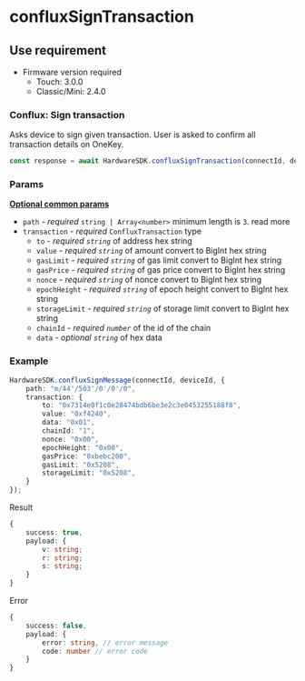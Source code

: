 # confluxSignTransaction

## Use requirement

* Firmware version required
  * Touch: 3.0.0
  * Classic/Mini: 2.4.0

### Conflux: Sign transaction <a href="#cardano-sign-transaction" id="cardano-sign-transaction"></a>

Asks device to sign given transaction. User is asked to confirm all transaction details on OneKey.

```typescript
const response = await HardwareSDK.confluxSignTransaction(connectId, deviceId, params)
```

### Params

[**Optional common params**](../common-params.md)

* `path` - _required_ `string | Array<number>` minimum length is `3`. read more
* `transaction` - _required_ `ConfluxTransaction` type
  * `to` - _required  `string`_ of address hex string
  * `value` - _required  `string`_ of amount convert to BigInt hex string
  * `gasLimit` - _required  `string`_ of gas limit convert to BigInt hex string
  * `gasPrice` - _required  `string`_ of gas price convert to BigInt hex string
  * `nonce` - _required  `string`_ of nonce convert to BigInt hex string
  * `epochHeight` - _required  `string`_ of epoch height convert to BigInt hex string
  * `storageLimit` - _required  `string`_ of storage limit convert to BigInt hex string
  * `chainId` - _required  `number`_ of the id of the chain
  * `data` - _optional  `string`_ of hex data

### Example

```typescript
HardwareSDK.confluxSignMessage(connectId, deviceId, {
    path: "m/44'/503'/0'/0'/0",
    transaction: {
        to: "0x7314e0f1c0e28474bdb6be3e2c3e0453255188f8",
        value: "0xf4240",
        data: "0x01",
        chainId: "1",
        nonce: "0x00",
        epochHeight: "0x00",
        gasPrice: "0xbebc200",
        gasLimit: "0x5208",
        storageLimit: "0x5208",
    }
});
```

Result

```typescript
{
    success: true,
    payload: {
        v: string;
        r: string;
        s: string;
    }
}
```

Error

```typescript
{
    success: false,
    payload: {
        error: string, // error message
        code: number // error code
    }
}
```
